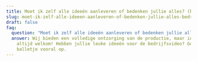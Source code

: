 ```yaml
---
title: Moet ik zelf alle ideeën aanleveren of bedenken jullie alles? (bedrijfsvideo)
slug: moet-ik-zelf-alle-ideeen-aanleveren-of-bedenken-jullie-alles-bedrijfsvideo
draft: false
faq:
  question: "Moet ik zelf alle ideeën aanleveren of bedenken jullie alles? "
  answer: Wij bieden een volledige ontzorging van de productie, maar input is
    altijd welkom! Hebben jullie leuke ideeën voor de bedrijfsvideo? Gooi het
    balletje vooral op.
---
```


